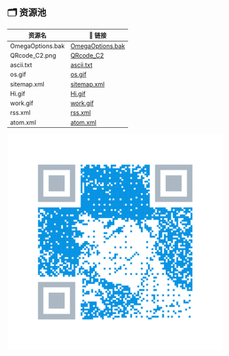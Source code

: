 &emsp; 

## &#x1F5C2; 资源池



| 资源名           | 🔗 链接                                                       |
| ---------------- | ------------------------------------------------------------ |
| OmegaOptions.bak | [OmegaOptions.bak](https://sumsec.me/resources/OmegaOptions.bak) |
| QRcode_C2.png    | [QRcode_C2](./QRcode_C2.png)                                 |
| ascii.txt        | [ascii.txt](./ascii.txt)                                     |
| os.gif           | [os.gif](./os.gif)                                           |
| sitemap.xml      | [sitemap.xml](./sitemap.xml)                                 |
| Hi.gif           | [Hi.gif](./Hi.gif)                                           |
| work.gif         | [work.gif](./work.gif)                                       |
| rss.xml          | [rss.xml](./rss.xml)                                         |
| atom.xml         | [atom.xml](./atom.xml)                                       |

![QRcode_C2.png](./QRcode_C2.png)
